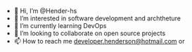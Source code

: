 - 👋 Hi, I’m @Hender-hs
- 👀 I’m interested in software development and archtheture
- 🌱 I’m currently learning DevOps
- 💞️ I’m looking to collaborate on open source projects
- 📫 How to reach me developer.henderson@hotmail.com or

<!---
Hender-hs/Hender-hs is a ✨ special ✨ repository because its `README.md` (this file) appears on your GitHub profile.
You can click the Preview link to take a look at your changes.
--->

